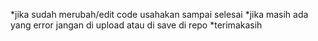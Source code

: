 *jika sudah merubah/edit code usahakan sampai selesai
*jika masih ada yang error jangan di upload atau di save di repo
*terimakasih
